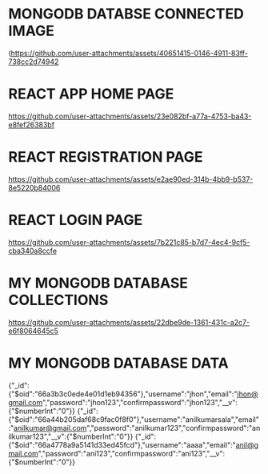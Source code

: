 
# MONGODB DATABSE CONNECTED IMAGE

(https://github.com/user-attachments/assets/40651415-0146-4911-83ff-738cc2d74942

# REACT APP HOME PAGE

https://github.com/user-attachments/assets/23e082bf-a77a-4753-ba43-e8fef26383bf


# REACT REGISTRATION PAGE

https://github.com/user-attachments/assets/e2ae90ed-314b-4bb9-b537-8e5220b84006


# REACT LOGIN PAGE 

https://github.com/user-attachments/assets/7b221c85-b7d7-4ec4-9cf5-cba340a8ccfe


# MY MONGODB DATABASE COLLECTIONS

https://github.com/user-attachments/assets/22dbe9de-1361-431c-a2c7-e6f8064645c5


# MY MONGODB DATABASE DATA

{"_id":{"$oid":"66a3b3c0ede4e01d1eb94356"},"username":"jhon","email":"jhon@gmail.com","password":"jhon123","confirmpassword":"jhon123","__v":{"$numberInt":"0"}}
{"_id":{"$oid":"66a44b205daf68c9fac0f8f0"},"username":"anilkumarsala","email":"anilkumar@gmail.com","password":"anilkumar123","confirmpassword":"anilkumar123","__v":{"$numberInt":"0"}}
{"_id":{"$oid":"66a4778a9a5141d33ed45fcd"},"username":"aaaa","email":"anil@gmail.com","password":"ani123","confirmpassword":"ani123","__v":{"$numberInt":"0"}}
